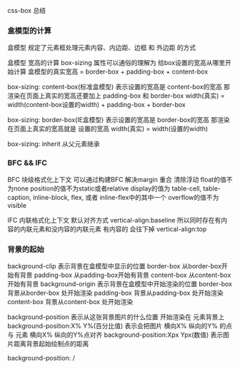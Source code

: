 

css-box 总结


### 盒模型的计算
盒模型 规定了元素框处理元素内容、内边距、边框 和 外边距 的方式 

盒模型 宽高的计算
box-sizing 属性可以通俗的理解为 给box设置的宽高从哪里开始计算 
盒模型的真实宽高 = border-box + padding-box + content-box

box-sizing: content-box(标准盒模型)  表示设置的宽高是 content-box的宽高 那渲染在页面上真实的宽高还要加上 padding-box 和 border-box
width(真实) = width(content-box设置的width) + padding-box + border-box

box-sizing: border-box(IE盒模型)   表示设置的宽高是 border-box的宽高 那渲染在页面上真实的宽高就是 设置的宽高
width(真实) = width(设置的width) 

box-sizing: inherit 从父元素继承 

### BFC && IFC
BFC 块级格式化上下文
可以通过构建BFC 解决margin 重合 清除浮动
float的值不为none
position的值不为static或者relative
display的值为 table-cell, table-caption, inline-block, flex, 或者 inline-flex中的其中一个
overflow的值不为visible

IFC 内联格式化上下文
默认对齐方式 vertical-align:baseline 所以同时存在有内容的内联元素和没内容的内联元素 有内容的 会往下掉
vertical-align:top


### 背景的起始

background-clip 表示背景在盒模型中显示的位置
border-box  从border-box开始有背景
padding-box 从padding-box开始有背景
content-box 从content-box开始有背景
background-origin 表示背景在盒模型中开始渲染的位置
border-box 背景从border-box 处开始渲染
padding-box 背景从padding-box 处开始渲染
content-box 背景从content-box 处开始渲染

background-position 表示从这张背景图片的什么位置 开始渲染在 元素背景上
background-position:X% Y%(百分比值) 表示会把图片 横向X% 纵向的Y% 的点与 元素 横向X% 纵向的Y%点对齐
background-position:Xpx Ypx(数值)  表示图片距离背景起始绘制点的距离   

background-position: <background-origin> <background-clip> <background-position>/<background-size>



